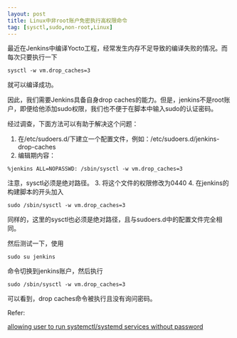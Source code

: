 ```yaml
---
layout: post
title: Linux中非root账户免密执行高权限命令
tag: [sysctl,sudo,non-root,Linux]
---
```


最近在Jenkins中编译Yocto工程，经常发生内存不足导致的编译失败的情况。而每次只要执行一下
```shell
sysctl -w vm.drop_caches=3
```
就可以编译成功。
<!--break-->

因此，我们需要Jenkins具备自身drop caches的能力。但是，jenkins不是root账户，即便给他添加sudo权限，我们也不便于在脚本中输入sudo的认证密码。

经过调查，下面方法可以有助于解决这个问题：

1. 在/etc/sudoers.d/下建立一个配置文件，例如：/etc/sudoers.d/jenkins-drop-caches
2. 编辑期内容：
```shell
%jenkins ALL=NOPASSWD: /sbin/sysctl -w vm.drop_caches=3
```
   注意，sysctl必须是绝对路径。
3. 将这个文件的权限修改为0440
4. 在jenkins的构建脚本的开头加入
```shell
sudo /sbin/sysctl -w vm.drop_caches=3
```
   同样的，这里的sysctl也必须是绝对路径，且与sudoers.d中的配置文件完全相同。


然后测试一下，使用
```shell
sudo su jenkins
```
命令切换到jenkins账户，然后执行
```shell
sudo /sbin/sysctl -w vm.drop_caches=3
```
可以看到，drop caches命令被执行且没有询问密码。



Refer:

[allowing user to run systemctl/systemd services without password](https://askubuntu.com/questions/692701/allowing-user-to-run-systemctl-systemd-services-without-password)
